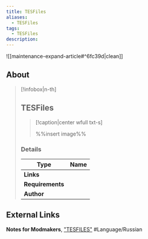 ```yaml
---
title: TESFiles
aliases:
  - TESFiles
tags:
  - TESFiles
description:
---
```


![[maintenance-expand-article#^6fc39d|clean]]

## About

> [!infobox|n-th]
> 
> ## TESFiles
> 
> > [!caption|center wfull txt-s]
> > 
> > %%insert image%%
> > 
> 
> ### Details
> 
> | Type | Name |
> | --- | --- |
> | **Links** |  |
> | **Requirements** |  |
> | **Author** |  |

## External Links

**Notes for Modmakers**, ["TESFILES"](https://morrowind-nif.github.io/Notes_EN/module_2_7_2_2_5_6.htm?ms=EgAAAAACAAAAAAAgAAAAAAAAAAAAAAJQCAE%3D&st=MA%3D%3D&sct=MA%3D%3D&mw=MjU2) #Language/Russian